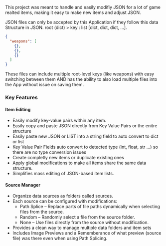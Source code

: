 This project was meant to handle and easily modifiy JSON for a lot of game realted items, making it easy to make new items and adjust JSON. 

JSON files can only be accepted by this Application if they follow this data Structure in JSON. root (dict) > key : list [dict, dict, dict, ...].

```json
{
  "weapons": [
    {},
    {},
    {}
  ]
}
```
These files can include multiple root-level keys (like weapons) with easy switching between them AND has the ability to also load multiple files into the App without issue on saving them.

### Key Features
#### Item Editing
* Easily modify key-value pairs within any item.
* Easily copy and paste JSON directly from Key Value Pairs or the enitre structure
* Easily paste new JSON or LIST into a string field to auto convert to dict or list
* Key Value Pair Fields auto convert to detected type (int, float, str ...) so there are no type conversion issues
* Create completly new items or duplicate existing ones
* Apply global modifications to make all items share the same data structure.
* Simplifies mass editing of JSON-based item lists.

#### Source Manager
* Organize data sources as folders called sources.
* Each source can be configured with modifications:
  * Path Splice – Replace parts of file paths dynamically when selecting files from the source.
  * Random – Randomly select a file from the source folder.
  * None – Use files directly from the source without modification.
* Provides a clean way to manage multiple data folders and item sets
* Includes Image Previews and a Rememberance of what preview (source file) was there even when using Path Splicing.


